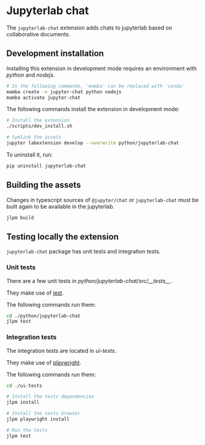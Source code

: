 # Jupyterlab chat

The `jupyterlab-chat` extension adds chats to jupyterlab based on collaborative documents.

## Development installation

Installing this extension in development mode requires an environment with *python* and
*nodejs*.

```bash
# In the following commands, 'mamba' can be replaced with 'conda'
mamba create -n jupyter-chat python nodejs
mamba activate jupyter-chat
```

The following commands install the extension in development mode:

```bash
# Install the extension
./scripts/dev_install.sh

# Symlink the assets
jupyter labextension develop --overwrite python/jupyterlab-chat
```

To uninstall it, run:

```bash
pip uninstall jupyterlab-chat
```

## Building the assets

Changes in typescript sources of `@jupyter/chat` or `jupyterlab-chat` must
be built again to be available in the jupyterlab.

```bash
jlpm build
```

## Testing locally the extension

`jupyterlab-chat` package has unit tests and integration tests.

### Unit tests

There are a few unit tests in *python/jupyterlab-chat/src/\_\_tests\_\_*.

They make use of [jest](https://jestjs.io/).

The following commands run them:

```bash
cd ./python/jupyterlab-chat
jlpm test
```

### Integration tests

The integration tests are located in *ui-tests*.

They make use of [playwright](https://playwright.dev/).

The following commands run them:

```bash
cd ./ui-tests

# Install the tests dependencies
jlpm install

# Install the tests browser
jlpm playwright install

# Run the tests
jlpm test
```
